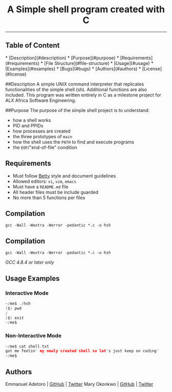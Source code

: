 <h1 align="center"> A Simple shell program created with C </h1>

----------------------------------------------------------

<h2> Table of Content </h2>
* [Description](#description)
* [Purpose](#purpose)
* [Requirements](#requirements)
* [File Structure](#file-structure)
* [Usage](#usage)
* [Examples](#examples)
* [Bugs](#bugs)
* [Authors](#authors)
* [License](#license)

##Description 
A simple UNIX command interpreter that replicates functionalities of the simple shell (sh). Additional functions are also included. This program was written entirely in C as a milestone project for ALX Africa Software Engineering.

##Purpose
The purpose of the simple shell project is to understand:
* how a shell works
* PID and PPIDs
* how processes are created
* the three prototypes of `main`
* how the shell uses the `PATH` to find and execute programs
* the `EOF`/"end-of-file" condition

## Requirements

* Must follow [Betty](https://github.com/holbertonschool/Betty/wiki) style and document guidelines
* Allowed editors: `vi`, `vim`, `emacs`
* Must have a `README.md` file
* All header files must be include guarded
* No more than 5 functions per files

## Compilation

```gcc -Wall -Wextra -Werror -pedantic *.c -o hsh```

## Compilation

```gcc -Wall -Wextra -Werror -pedantic *.c -o hsh```

*GCC 4.8.4 or later only*

## Usage Examples

### Interactive Mode

```c
~/me$ ./hsh
($) pwd
/
($) exit
~/me$
```

### Non-Interactive Mode

```c
~/me$ cat shell.txt
got me feelin' my newly created shell so let's just keep on coding'
~/me$
```

## Authors

Emmanuel Adetoro | [GitHub](https://github.com/adegboyega96) | [Twitter](https://twitter.com/adegboyega95)
Mary Okonkwo | [GitHub](https://github.com/) | [Twitter](https://twitter.com/)
